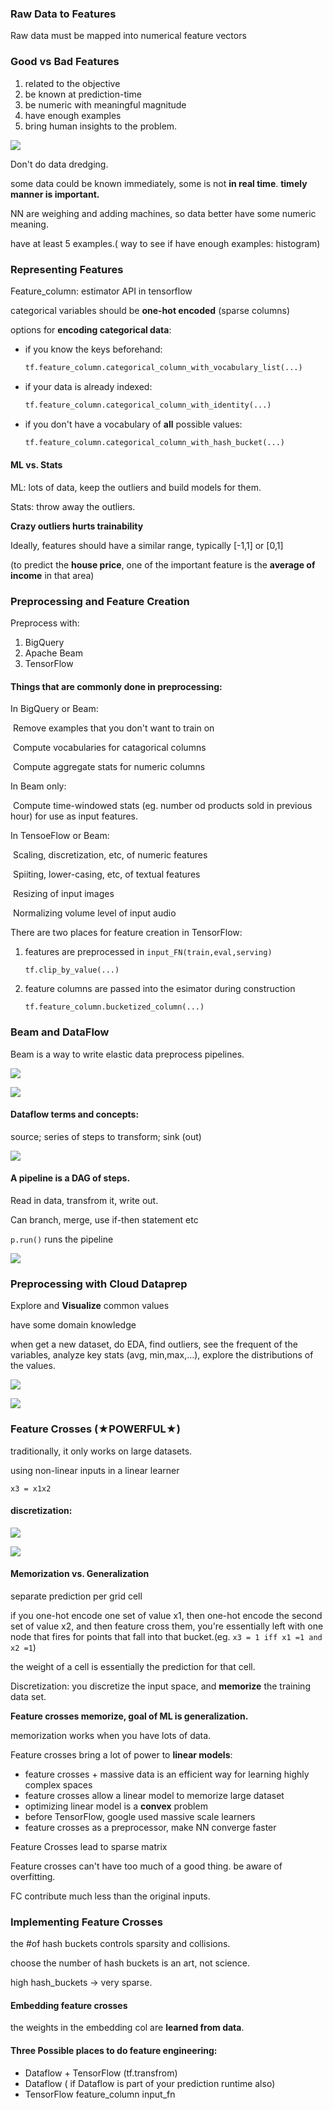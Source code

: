 ### Raw Data to Features

Raw data must be mapped into numerical feature vectors

### Good vs Bad Features

1. related to the objective
2. be known at prediction-time
3. be numeric with meaningful magnitude
4. have enough examples
5. bring human insights to the problem.

![](https://www.geckoboard.com/assets/data-fallacy-data-dredging.png)

Don't do data dredging.

some data could be known immediately, some is not **in real time**. **timely manner is important.**

NN are weighing and adding machines, so data better have some numeric meaning.

have at least 5 examples.( way to see if have enough examples: histogram)



### Representing Features

Feature_column: estimator API in tensorflow 

categorical variables should be **one-hot encoded** (sparse columns)

options for **encoding categorical data**:

- if you know the keys beforehand:

  ```python
  tf.feature_column.categorical_column_with_vocabulary_list(...)
  ```

- if your data is already indexed:

  ```python
  tf.feature_column.categorical_column_with_identity(...)
  ```

- if you don't have a vocabulary of **all** possible values:

  ```python
  tf.feature_column.categorical_column_with_hash_bucket(...)
  ```


#### ML vs. Stats

ML: lots of data, keep the outliers and build models for them.

Stats: throw away the outliers.

**Crazy outliers hurts trainability**

Ideally, features should have a similar range, typically [-1,1] or [0,1]

(to predict the **house price**, one of the important feature is the **average of income** in that area)



### Preprocessing and Feature Creation

Preprocess with:

1. BigQuery
2. Apache Beam
3. TensorFlow

#### Things that are commonly done in preprocessing:

In BigQuery or Beam:

​	Remove examples that you don't want to train on

​	Compute vocabularies for catagorical columns

​	Compute aggregate stats for numeric columns

In Beam only:

​	Compute time-windowed stats (eg. number od products sold in previous hour) for use as input features.

In TensoeFlow or Beam:

​	Scaling, discretization, etc, of numeric features

​	Spiiting, lower-casing, etc, of textual features

​	Resizing of input images

​	Normalizing volume level of input audio

There are two places for feature creation in TensorFlow:

 1. features are preprocessed in `input_FN(train,eval,serving)`

    `tf.clip_by_value(...)`

2. feature columns are passed into the esimator during construction

   `tf.feature_column.bucketized_column(...)`



### Beam and DataFlow

Beam is a way to write elastic data preprocess pipelines.

![](https://github.com/FFFlora/data-science-notes/blob/master/archived-pics/coursera/gcp/beam-dataflow.png)

![](https://github.com/FFFlora/data-science-notes/blob/master/archived-pics/coursera/gcp/beam-dataflow2.png)

#### Dataflow terms and concepts:

source; series of steps to transform; sink (out) 

![](https://github.com/FFFlora/data-science-notes/blob/master/archived-pics/coursera/gcp/beam-dataflow3.png)

#### A pipeline is a DAG of steps.

Read in data, transfrom it, write out.

Can branch, merge, use if-then statement etc 

`p.run()` runs the pipeline 

![](https://github.com/FFFlora/data-science-notes/blob/master/archived-pics/coursera/gcp/beam-dataflow4.png)





### Preprocessing with Cloud Dataprep

Explore and **Visualize** common values

have some domain knowledge 

when get a new dataset, do EDA, find outliers, see the frequent of the variables, analyze key stats (avg, min,max,...), explore the distributions of the values. 

![](https://github.com/FFFlora/data-science-notes/blob/master/archived-pics/coursera/gcp/preprocessing.png)

![](https://github.com/FFFlora/data-science-notes/blob/master/archived-pics/coursera/gcp/dataPrep.png)



### Feature Crosses (★POWERFUL★)

traditionally, it only works on large datasets.

using non-linear inputs in a linear learner

`x3 = x1x2`

#### discretization:

![](https://github.com/FFFlora/data-science-notes/blob/master/archived-pics/coursera/gcp/discretization.png)

![](https://github.com/FFFlora/data-science-notes/blob/master/archived-pics/coursera/gcp/discretization2.png)

#### Memorization vs. Generalization

separate prediction per grid cell

if you one-hot encode one set of value x1, then one-hot encode the second set of value x2, and then feature cross them, you're essentially left with one node that fires for points that fall into that bucket.(eg. `x3 = 1 iff x1 =1 and x2 =1`)

the weight of a cell is essentially the prediction for that cell.

Discretization: you discretize the input space, and **memorize** the training data set. 

**Feature crosses memorize, goal of ML is generalization.** 

memorization works when you have lots of data.

Feature crosses bring a lot of power to **linear models**:

- feature crosses + massive data is an efficient way for learning highly complex spaces
- feature crosses allow a linear model to memorize large dataset
- optimizing linear model is a **convex** problem
- before TensorFlow, google used massive scale learners
- feature crosses as a preprocessor, make NN converge faster 

Feature Crosses lead to sparse matrix

Feature crosses can't have too much of a good thing. be aware of overfitting.

FC contribute much less than the original inputs.

### Implementing Feature Crosses

the #of hash buckets controls sparsity and collisions.

choose the number of hash buckets is an art, not science.

high hash_buckets -> very sparse.

#### Embedding feature crosses

the weights in the embedding col are **learned from data**.

#### Three Possible places to do feature engineering:

- Dataflow + TensorFlow (tf.transfrom)
- Dataflow ( if Dataflow is part of your prediction runtime also)
- TensorFlow feature_column input_fn



